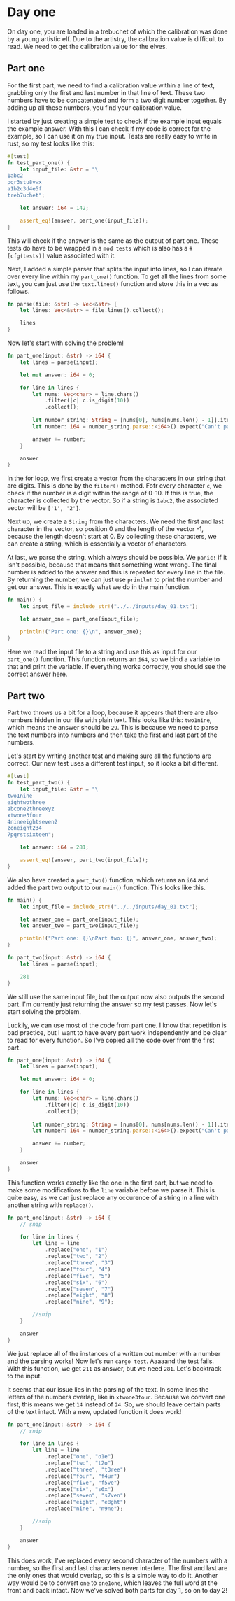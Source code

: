 # Day one

On day one, you are loaded in a trebuchet of which the calibration was done by a young artistic elf. Due to the artistry, the calibration value is difficult to read. We need to get the calibration value for the elves.

## Part one

For the first part, we need to find a calibration value within a line of text, grabbing only the first and last number in that line of text. These two numbers have to be concatenated and form a two digit number together. By adding up all these numbers, you find your calibration value.

I started by just creating a simple test to check if the example input equals the example answer. With this I can check if my code is correct for the example, so I can use it on my true input. Tests are really easy to write in rust, so my test looks like this:

```rust
#[test]
fn test_part_one() {
    let input_file: &str = "\
1abc2
pqr3stu8vwx
a1b2c3d4e5f
treb7uchet";

    let answer: i64 = 142;

    assert_eq!(answer, part_one(input_file));
}
```

This will check if the answer is the same as the output of part one. These tests do have to be wrapped in a `mod tests` which is also has a `#[cfg(tests)]` value associated with it.

Next, I added a simple parser that splits the input into lines, so I can iterate over every line within my `part_one()` function. To get all the lines from some text, you can just use the `text.lines()` function and store this in a vec as follows.

```rust
fn parse(file: &str) -> Vec<&str> {
    let lines: Vec<&str> = file.lines().collect();

    lines
}
```

Now let's start with solving the problem!

```rust
fn part_one(input: &str) -> i64 {
    let lines = parse(input);

    let mut answer: i64 = 0;

    for line in lines {
        let nums: Vec<char> = line.chars()
            .filter(|c| c.is_digit(10))
            .collect();
        
        let number_string: String = [nums[0], nums[nums.len() - 1]].iter().collect();
        let number: i64 = number_string.parse::<i64>().expect("Can't parse string!");

        answer += number;
    }

    answer
}
```

In the for loop, we first create a vector from the characters in our string that are digits. This is done by the `filter()` method. Fofr every character `c`, we check if the number is a digit within the range of 0-10. If this is true, the character is collected by the vector. So if a string is `1abc2`, the associated vector will be `['1', '2']`.

Next up, we create a `String` from the characters. We need the first and last character in the vector, so position 0 and the length of the vector -1, because the length doesn't start at 0. By collecting these characters, we can create a string, which is essentially a vector of characters.

At last, we parse the string, which always should be possible. We `panic!` if it isn't possible, because that means that something went wrong. The final number is added to the answer and this is repeated for every line in the file. By returning the number, we can just use `println!` to print the number and get our answer. This is exactly what we do in the main function.

```rust
fn main() {
    let input_file = include_str!("../../inputs/day_01.txt");

    let answer_one = part_one(input_file);

    println!("Part one: {}\n", answer_one);
}
```

Here we read the input file to a string and use this as input for our `part_one()` function. This function returns an `i64`, so we bind a variable to that and print the variable. If everything works correctly, you should see the correct answer here.

## Part two

Part two throws us a bit for a loop, because it appears that there are also numbers hidden in our file with plain text. This looks like this: `two1nine`, which means the answer should be `29`. This is because we need to parse the text numbers into numbers and then take the first and last part of the numbers.

Let's start by writing another test and making sure all the functions are correct. Our new test uses a different test input, so it looks a bit different.

```rust
#[test]
fn test_part_two() {
    let input_file: &str = "\
two1nine
eightwothree
abcone2threexyz
xtwone3four
4nineeightseven2
zoneight234
7pqrstsixteen";

    let answer: i64 = 281;

    assert_eq!(answer, part_two(input_file));
}
```

We also have created a `part_two()` function, which returns an `i64` and added the part two output to our `main()` function. This looks like this.

```rust
fn main() {
    let input_file = include_str!("../../inputs/day_01.txt");

    let answer_one = part_one(input_file);
    let answer_two = part_two(input_file);

    println!("Part one: {}\nPart two: {}", answer_one, answer_two);
}

fn part_two(input: &str) -> i64 {
    let lines = parse(input);

    281
}
```

We still use the same input file, but the output now also outputs the second part. I'm currently just returning the answer so my test passes. Now let's start solving the problem. 

Luckily, we can use most of the code from part one. I know that repetition is bad practice, but I want to have every part work independently and be clear to read for every function. So I've copied all the code over from the first part.

```rust
fn part_one(input: &str) -> i64 {
    let lines = parse(input);

    let mut answer: i64 = 0;

    for line in lines {
        let nums: Vec<char> = line.chars()
            .filter(|c| c.is_digit(10))
            .collect();
        
        let number_string: String = [nums[0], nums[nums.len() - 1]].iter().collect();
        let number: i64 = number_string.parse::<i64>().expect("Can't parse string!");

        answer += number;
    }

    answer
}
```

This function works exactly like the one in the first part, but we need to make some modifications to the `line` variable before we parse it. This is quite easy, as we can just replace any occurence of a string in a line with another string with `replace()`.

```rust
fn part_one(input: &str) -> i64 {
    // snip

    for line in lines {
        let line = line
            .replace("one", "1")
            .replace("two", "2")
            .replace("three", "3")
            .replace("four", "4")
            .replace("five", "5")
            .replace("six", "6")
            .replace("seven", "7")
            .replace("eight", "8")
            .replace("nine", "9");

        //snip
    }

    answer
}
```

We just replace all of the instances of a written out number with a number and the parsing works! Now let's run `cargo test`. Aaaaand the test fails. With this function, we get `211` as answer, but we need `281`. Let's backtrack to the input.

It seems that our issue lies in the parsing of the text. In some lines the letters of the numbers overlap, like in `xtwone3four`. Because we convert one first, this means we get `14` instead of `24`. So, we should leave certain parts of the text intact. With a new, updated function it does work!

```rust
fn part_one(input: &str) -> i64 {
    // snip

    for line in lines {
        let line = line
            .replace("one", "o1e")
            .replace("two", "t2o")
            .replace("three", "t3ree")
            .replace("four", "f4ur")
            .replace("five", "f5ve")
            .replace("six", "s6x")
            .replace("seven", "s7ven")
            .replace("eight", "e8ght")
            .replace("nine", "n9ne");

        //snip
    }

    answer
}
```

This does work, I've replaced every second character of the numbers with a number, so the first and last characters never interfere. The first and last are the only ones that would overlap, so this is a simple way to do it. Another way would be to convert `one` to `one1one`, which leaves the full word at the front and back intact. Now we've solved both parts for day 1, so on to day 2!